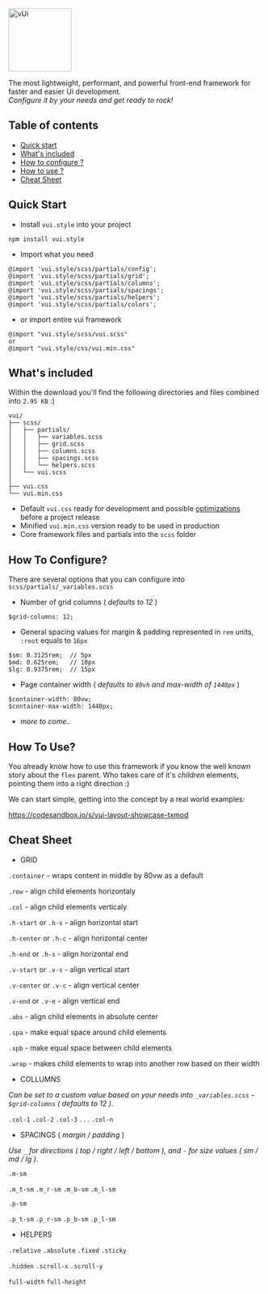<img src="https://i.imgur.com/IMWSQFN.png" alt="vUi" width="125" height="125">

<p>
The most lightweight, performant, and powerful front-end framework for faster and easier Ui development.
<br>
<em>Configure it by your needs and get ready to rock!</em>
</p>


## Table of contents

- [Quick start](#quick-start)
- [What's included](#whats-included)
- [How to configure ?](#how-to-configure)
- [How to use ?](#how-to-use)
- [Cheat Sheet](#cheat-sheet)


## Quick Start

- Install `vui.style` into your project

```
npm install vui.style
```

- Import what you need

```
@import 'vui.style/scss/partials/config';
@import 'vui.style/scss/partials/grid';
@import 'vui.style/scss/partials/columns';
@import 'vui.style/scss/partials/spacings';
@import 'vui.style/scss/partials/helpers';
@import 'vui.style/scss/partials/colors';
```

- or import entire vui framework

```
@import "vui.style/scss/vui.scss"
or
@import "vui.style/css/vui.min.css"
```


## What's included

Within the download you'll find the following directories and files combined into ` 2.95 KB ` :)

```text
vui/
├── scss/
│   ├── partials/
│   │   ├── variables.scss
│   │   ├── grid.scss
│   │   ├── columns.scss
│   │   ├── spacings.scss
│   │   └── helpers.scss
│   └── vui.scss
│    
├── vui.css
└── vui.min.css
```

- Default `vui.css` ready for development and possible [optimizations](#how-to-use) before a project release
- Minified `vui.min.css` version ready to be used in production
- Core framework files and partials into the `scss` folder


## How To Configure?

There are several options that you can configure into `scss/partials/_variables.scss`

- Number of grid columns ( <em>defaults to 12</em> )
```
$grid-columns: 12;
```
- General spacing values for margin & padding represented in `rem` units, `:root` equals to `16px`
```
$sm: 0.3125rem;  // 5px
$md: 0.625rem;   // 10px
$lg: 0.9375rem;  // 15px
```
- Page container width ( <em>defaults to `80vh` and max-width of `1440px`</em> )
```
$container-width: 80vw;
$container-max-width: 1440px;
```
- <em>more to come..</em>

## How To Use?

You already know how to use this framework if you know the well known story about the `flex` parent. Who takes care of it's <em>children</em> elements, pointing them into a right direction :)

We can start simple, getting into the concept by a real world examples:

https://codesandbox.io/s/vui-layout-showcase-txmod

## Cheat Sheet

- GRID

`.container` - wraps content in middle by 80vw as a default
<p></p>

`.row` - align child elements horizontaly
<p></p>

`.col` - align child elements verticaly
<p></p>

`.h-start` or `.h-s` - align horizontal start
<p></p>

`.h-center` or `.h-c` - align horizontal center
<p></p>

`.h-end` or `.h-s` - align horizontal end
<p></p>
<p></p>

`.v-start` or `.v-s` - align vertical start

`.v-center` or `.v-c` - align vertical center

`.v-end` or `.v-e` - align vertical end


`.abs` - align child elements in absolute center
<p></p>

`.spa` - make equal space around child elements
<p></p>

`.spb` - make equal space between child elements
<p></p>
<p></p>

`.wrap` - makes child elements to wrap into another row based on their width
<p></p>

- COLLUMNS

<em>Can be set to a custom value based on your needs into `_variables.scss` - `$grid-columns` (  defaults to 12 )</em>.

`.col-1`
`.col-2`
`.col-3`
.
.
.
`.col-n`


- SPACINGS ( <em>margin / padding</em> )

<em>Use</em> `_` <em>for directions ( top / right / left / bottom ), and</em> `-` <em>for size values ( sm / md / lg )</em>.

`.m-sm`

`.m_t-sm`
`.m_r-sm`
`.m_b-sm`
`.m_l-sm`

`.p-sm`

`.p_t-sm`
`.p_r-sm`
`.p_b-sm`
`.p_l-sm`


- HELPERS

`.relative`
`.absolute`
`.fixed`
`.sticky`

`.hidden`
`.scroll-x`
`.scroll-y`

`full-width`
`full-height`
